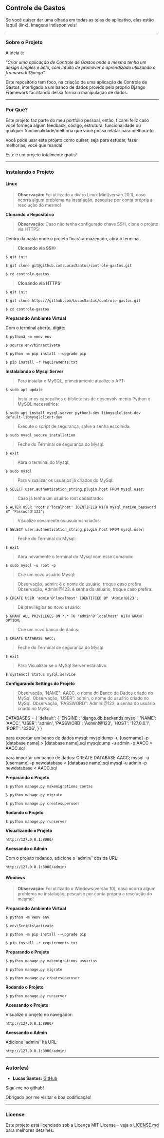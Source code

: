 ## Controle de Gastos
<script src="https://gist.github.com/LucasSantus/0aa37aac3d32d9de1376818d53ca302f.js"></script>
Se você quiser dar uma olhada em todas as telas do aplicativo, elas estão [aqui] (link). Imagens Indisponiveis!

--------------------------------------------------------------------------------------

### Sobre o Projeto

A ideia é:

_"Criar uma aplicação de Controle de Gastos onde a mesma tenha um design simples e belo, com intuito de promover o aprendizado utilizando o framework Django"_

Este repositório tem foco, na criação de uma aplicação de Controle de Gastos, interligado a um banco de dados provido pelo próprio Django Framework facilitando dessa forma a manipulação de dados.

--------------------------------------------------------------------------------------

### Por Que?

Este projeto faz parte do meu portfólio pessoal, então, ficarei feliz caso você forneça algum feedback, código, estrutura, funcionalidade ou qualquer funcionalidade/melhoria que você possa relatar para melhora-lo.

Você pode usar este projeto como quiser, seja para estudar, fazer melhorias, você que manda!

Este é um projeto totalmente grátis!

--------------------------------------------------------------------------------------

### Instalando o Projeto

#### Linux

> **Observação:** Foi utilizado a distro Linux Mint(versão 20.1), caso ocorra algum problema na instalação, pesquise por conta própria a resolução do mesmo!

**Clonando o Repositório**

> **Observação:** Caso não tenha configurado chave SSH, clone o projeto via HTTPS:

Dentro da pasta onde o projeto ficará armazenado, abra o terminal.

> **Clonando via SSH:** 

```
$ git init

$ git clone git@github.com:LucasSantus/controle-gastos.git

$ cd controle-gastos
```

> **Clonando via HTTPS:**

```
$ git init

$ git clone https://github.com/LucasSantus/controle-gastos.git

$ cd controle-gastos
```

**Preparando Ambiente Virtual**

Com o terminal aberto, digite:

```
$ python3 -m venv env

$ source env/bin/activate

$ python -m pip install --upgrade pip

$ pip install -r requirements.txt
```
**Instalalando o Mysql Server**

> Para instalar o MySQL, primeiramente atualize o APT:

```
$ sudo apt update
```

> Instalar os cabeçalhos e bibliotecas de desenvolvimento Python e MySQL necessários:

```
$ sudo apt install mysql-server python3-dev libmysqlclient-dev default-libmysqlclient-dev
```

> Execute o script de segurança, salve a senha escolhida:
```
$ sudo mysql_secure_installation
```

> Feche do Terminal de segurança do Mysql:

```
$ exit
```

> Abra o terminal do Mysql:

```
$ sudo mysql
```

> Para visualizar os usuários já criados do MySql:

```
$ SELECT user,authentication_string,plugin,host FROM mysql.user;
```

> Caso já tenha um usuário root cadastrado:

```
$ ALTER USER 'root'@'localhost' IDENTIFIED WITH mysql_native_password BY 'Password!123';
```

> Visualize novamente os usuários criados:

```
$ SELECT user,authentication_string,plugin,host FROM mysql.user;
```

> Feche do Terminal do Mysql:

```
$ exit
```

> Abra novamente o terminal do Mysql com esse comando:

```
$ sudo mysql -u root -p
```

> Crie um novo usuário Mysql:

> Observação, admin: é o nome do usuário, troque caso prefira.
> Observação, Admin!@123: é senha do usuário, troque caso prefira.

```
$ CREATE USER 'admin'@'localhost' IDENTIFIED BY 'Admin!@123';
```

> Dê previlégios ao novo usuário:

```
$ GRANT ALL PRIVILEGES ON *.* TO 'admin'@'localhost' WITH GRANT OPTION;
```

> Crie um novo banco de dados:
```
$ CREATE DATABASE AACC;
```

> Feche do Terminal de segurança do Mysql:

```
$ exit
```

> Para Visualizar se o MySql Server está ativo:

```
$ systemctl status mysql.service
```

**Configurando Settings do Projeto**

> Observação, 'NAME": AACC, o nome do Banco de Dados criado no MySql.
> Observação, 'USER": admin, o nome do usuário criado no MySql.
> Observação, 'PASSWORD": Admin!@123, a senha do usuário criado no MySql.

DATABASES = {
    'default': {
        'ENGINE': 'django.db.backends.mysql',
        'NAME': 'AACC',
        'USER': 'admin',
        'PASSWORD': 'Admin!@123',
        'HOST': '127.0.0.1',
        'PORT': '3306',
    }
}

para exportar um banco de dados mysql:
mysqldump -u [username] -p [database name] > [database name].sql
mysqldump -u admin -p AACC > AACC.sql

para importar um banco de dados:
CREATE DATABASE AACC;
mysql -u [username] -p newdatabase < [database name].sql
mysql -u admin -p newdatabase < AACC.sql

**Preparando o Projeto**

```
$ python manage.py makemigrations contas

$ python manage.py migrate

$ python manage.py createsuperuser
```

**Rodando o Projeto**

```
$ python manage.py runserver
```

**Visualizando o Projeto**

```
http://127.0.0.1:8000/
```

**Acessando o Admin**

Com o projeto rodando, adicione o 'admin/' dps da URL:

```
http://127.0.0.1:8000/admin/
```

#### Windows

> **Observação:** Foi utilizado o Windows(versão 10), caso ocorra algum problema na instalação, pesquise por conta própria a resolução do mesmo!

**Preparando Ambiente Virtual**

```
$ python -m venv env

$ env\Scripts\activate

$ python -m pip install --upgrade pip

$ pip install -r requirements.txt
```

**Preparando o Projeto**

```
$ python manage.py makemigrations usuarios

$ python manage.py migrate

$ python manage.py createsuperuser
```

**Rodando o Projeto**

```
$ python manage.py runserver
```

**Acessando o Projeto**

Visualize o projeto no navegador: 

```
http://127.0.0.1:8000/
```

**Acessando o Admin**

Adicione 'admin/' há URL:

```
http://127.0.0.1:8000/admin/
```
--------------------------------------------------------------------------------------

### Autor(es)
 
- **Lucas Santos:** [GitHub](https://github.com/LucasSantus)

Siga-me no github!

Obrigado por me visitar e boa codificação!

--------------------------------------------------------------------------------------

### License

Este projeto está licenciado sob a Licença MIT License - veja o [LICENSE.md](https://github.com/LucasSantus/controle-gastos/blob/master/LICENSE) para melhores detalhes.
